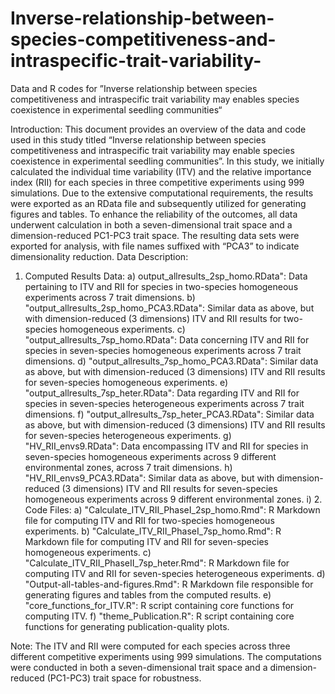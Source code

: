 # Inverse-relationship-between-species-competitiveness-and-intraspecific-trait-variability-
Data and R codes for ”Inverse relationship between species competitiveness and intraspecific trait variability may enables species coexistence in experimental seedling communities“

Introduction: This document provides an overview of the data and code used in this study titled “Inverse relationship between species competitiveness and intraspecific trait variability may enable species coexistence in experimental seedling communities”.
In this study, we initially calculated the individual time variability (ITV) and the relative importance index (RII) for each species in three competitive experiments using 999 simulations. Due to the extensive computational requirements, the results were exported as an RData file and subsequently utilized for generating figures and tables. To enhance the reliability of the outcomes, all data underwent calculation in both a seven-dimensional trait space and a dimension-reduced PC1-PC3 trait space. The resulting data sets were exported for analysis, with file names suffixed with “PCA3” to indicate dimensionality reduction.
Data Description:

1.	Computed Results Data:
a)	output_allresults_2sp_homo.RData": Data pertaining to ITV and RII for species in two-species homogeneous experiments across 7 trait dimensions.
b)	"output_allresults_2sp_homo_PCA3.RData": Similar data as above, but with dimension-reduced (3 dimensions) ITV and RII results for two-species homogeneous experiments.
c)	"output_allresults_7sp_homo.RData": Data concerning ITV and RII for species in seven-species homogeneous experiments across 7 trait dimensions.
d)	"output_allresults_7sp_homo_PCA3.RData": Similar data as above, but with dimension-reduced (3 dimensions) ITV and RII results for seven-species homogeneous experiments.
e)	"output_allresults_7sp_heter.RData": Data regarding ITV and RII for species in seven-species heterogeneous experiments across 7 trait dimensions.
f)	"output_allresults_7sp_heter_PCA3.RData": Similar data as above, but with dimension-reduced (3 dimensions) ITV and RII results for seven-species heterogeneous experiments.
g)	"HV_RII_envs9.RData": Data encompassing ITV and RII for species in seven-species homogeneous experiments across 9 different environmental zones, across 7 trait dimensions.
h)	"HV_RII_envs9_PCA3.RData": Similar data as above, but with dimension-reduced (3 dimensions) ITV and RII results for seven-species homogeneous experiments across 9 different environmental zones.
i)	2.	Code Files:
a)	"Calculate_ITV_RII_PhaseI_2sp_homo.Rmd": R Markdown file for computing ITV and RII for two-species homogeneous experiments.
b)	"Calculate_ITV_RII_PhaseI_7sp_homo.Rmd": R Markdown file for computing ITV and RII for seven-species homogeneous experiments.
c)	"Calculate_ITV_RII_PhaseII_7sp_heter.Rmd": R Markdown file for computing ITV and RII for seven-species heterogeneous experiments.
d)	"Output-all-tables-and-figures.Rmd": R Markdown file responsible for generating figures and tables from the computed results.
e)	"core_functions_for_ITV.R": R script containing core functions for computing ITV.
f)	"theme_Publication.R": R script containing core functions for generating publication-quality plots.

Note: The ITV and RII were computed for each species across three different competitive experiments using 999 simulations. The computations were conducted in both a seven-dimensional trait space and a dimension-reduced (PC1-PC3) trait space for robustness.
